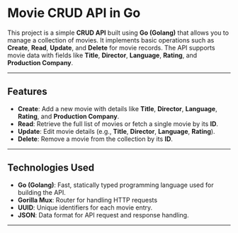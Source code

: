 # Movie CRUD API in Go

This project is a simple **CRUD API** built using **Go (Golang)** that allows you to manage a collection of movies. It implements basic operations such as **Create**, **Read**, **Update**, and **Delete** for movie records. The API supports movie data with fields like **Title**, **Director**, **Language**, **Rating**, and **Production Company**.

---

## Features

- **Create**: Add a new movie with details like **Title**, **Director**, **Language**, **Rating**, and **Production Company**.
- **Read**: Retrieve the full list of movies or fetch a single movie by its **ID**.
- **Update**: Edit movie details (e.g., **Title**, **Director**, **Language**, **Rating**).
- **Delete**: Remove a movie from the collection by its **ID**.

---

## Technologies Used

- **Go (Golang)**: Fast, statically typed programming language used for building the API.
- **Gorilla Mux**: Router for handling HTTP requests
- **UUID**: Unique identifiers for each movie entry.
- **JSON**: Data format for API request and response handling.

---
